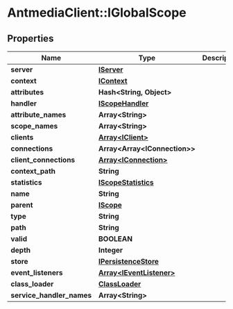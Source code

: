 # AntmediaClient::IGlobalScope

## Properties
Name | Type | Description | Notes
------------ | ------------- | ------------- | -------------
**server** | [**IServer**](IServer.md) |  | [optional] 
**context** | [**IContext**](IContext.md) |  | [optional] 
**attributes** | **Hash&lt;String, Object&gt;** |  | [optional] 
**handler** | [**IScopeHandler**](IScopeHandler.md) |  | [optional] 
**attribute_names** | **Array&lt;String&gt;** |  | [optional] 
**scope_names** | **Array&lt;String&gt;** |  | [optional] 
**clients** | [**Array&lt;IClient&gt;**](IClient.md) |  | [optional] 
**connections** | **Array&lt;Array&lt;IConnection&gt;&gt;** |  | [optional] 
**client_connections** | [**Array&lt;IConnection&gt;**](IConnection.md) |  | [optional] 
**context_path** | **String** |  | [optional] 
**statistics** | [**IScopeStatistics**](IScopeStatistics.md) |  | [optional] 
**name** | **String** |  | [optional] 
**parent** | [**IScope**](IScope.md) |  | [optional] 
**type** | **String** |  | [optional] 
**path** | **String** |  | [optional] 
**valid** | **BOOLEAN** |  | [optional] 
**depth** | **Integer** |  | [optional] 
**store** | [**IPersistenceStore**](IPersistenceStore.md) |  | [optional] 
**event_listeners** | [**Array&lt;IEventListener&gt;**](IEventListener.md) |  | [optional] 
**class_loader** | [**ClassLoader**](ClassLoader.md) |  | [optional] 
**service_handler_names** | **Array&lt;String&gt;** |  | [optional] 


